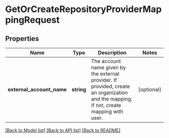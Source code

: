 # GetOrCreateRepositoryProviderMappingRequest

## Properties
Name | Type | Description | Notes
------------ | ------------- | ------------- | -------------
**external_account_name** | **string** | The account name given by the external provider. If provided, create an organization and the mapping. If not, create mapping with user. | [optional] 

[[Back to Model list]](../README.md#documentation-for-models) [[Back to API list]](../README.md#documentation-for-api-endpoints) [[Back to README]](../README.md)

